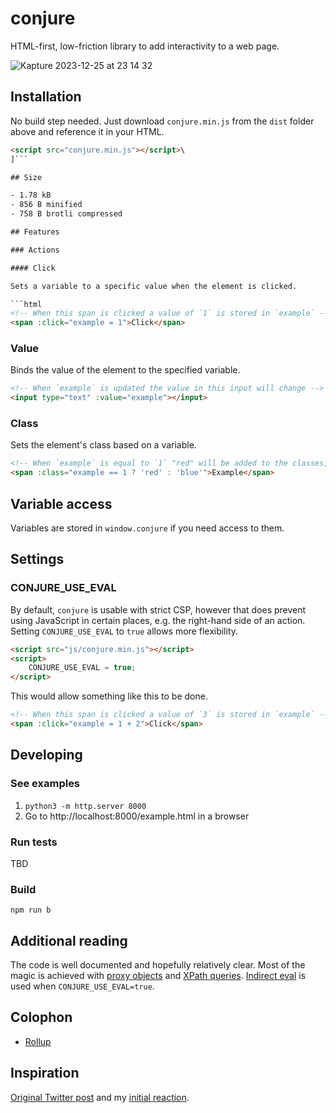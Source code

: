 # conjure

HTML-first, low-friction library to add interactivity to a web page.

![Kapture 2023-12-25 at 23 14 32](https://github.com/adamghill/conjure/assets/317045/eb8e3474-e5a0-47f4-99bd-002353ac18ca)

## Installation

No build step needed. Just download `conjure.min.js` from the `dist` folder above and reference it in your HTML.

```html
<script src="conjure.min.js"></script>\
]```

## Size

- 1.78 kB
- 856 B minified
- 758 B brotli compressed

## Features

### Actions

#### Click

Sets a variable to a specific value when the element is clicked.

```html
<!-- When this span is clicked a value of `1` is stored in `example` -->
<span :click="example = 1">Click</span>
```

### Value

Binds the value of the element to the specified variable.

```html
<!-- When `example` is updated the value in this input will change -->
<input type="text" :value="example"></input>
```

### Class

Sets the element's class based on a variable.

```html
<!-- When `example` is equal to `1` "red" will be added to the classes, otherwise "blue" will be added to the classes -->
<span :class="example == 1 ? 'red' : 'blue'">Example</span>
```

## Variable access

Variables are stored in `window.conjure` if you need access to them.

## Settings

### CONJURE_USE_EVAL

By default, `conjure` is usable with strict CSP, however that does prevent using JavaScript in certain places, e.g. the right-hand side of an action. Setting `CONJURE_USE_EVAL` to `true` allows more flexibility.

```html
<script src="js/conjure.min.js"></script>
<script>
    CONJURE_USE_EVAL = true;
</script>
```

This would allow something like this to be done.

```html
<!-- When this span is clicked a value of `3` is stored in `example` -->
<span :click="example = 1 + 2">Click</span>
```

## Developing

### See examples

1. `python3 -m http.server 8000`
2. Go to http://localhost:8000/example.html in a browser

### Run tests

TBD

### Build

`npm run b`

## Additional reading

The code is well documented and hopefully relatively clear. Most of the magic is achieved with [proxy objects](https://developer.mozilla.org/en-US/docs/Web/JavaScript/Reference/Global_Objects/Proxy) and [XPath queries](https://denizaksimsek.com/2023/xpath/). [Indirect eval](https://developer.mozilla.org/en-US/docs/Web/JavaScript/Reference/Global_Objects/eval#using_indirect_eval) is used when `CONJURE_USE_EVAL=true`.

## Colophon

- [Rollup](https://rollupjs.org)

## Inspiration

[Original Twitter post](https://x.com/tonyennis/status/1687390226962935809) and my [initial reaction](https://indieweb.social/@adamghill/111636307364680836).
